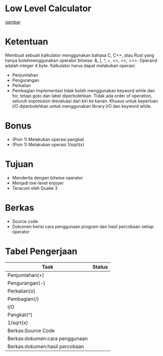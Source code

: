# Low Level Calculator
[gambar](https://github.com/Wiradhika6051/Narumi-SISTERs/blob/main/Low%20Level%20Calculator/bg-llc.PNG)

# Ketentuan
Membuat sebuah kalkulator menggunakan bahasa C, C++, atau Rust yang hanya bolehmenggunakan operator bitwise: &, |, ^, ~, <<, >>, >>>. Operand adalah integer 4 byte.
Kalkulator harus dapat melakukan operasi:
- Penjumlahan
- Pengurangan
- Perkalian
- Pembagian
Implementasi tidak boleh menggunakan keyword while dan for, tetapi goto dan label diperbolehkan. Tidak ada order of operation, seluruh expression dievaluasi dari kiri ke kanan. Khusus untuk keperluan I/O diperbolehkan untuk menggunakan library I/O dan keyword while.
# Bonus
- (Poin 1) Melakukan operasi pangkat
- (Poin 1) Melakukan operasi 1/sqrt(x)
# Tujuan
- Menderita dengan bitwise operator
- Menjadi low-level enjoyer
- Teracuni oleh Quake 3
# Berkas
- Source code
- Dokumen berisi cara penggunaan program dan hasil percobaan setiap operator
# Tabel Pengerjaan
|          Task                |Status|
|------------------------------|------|
|Penjumlahan(+)                |      |
|Pengurangan(-)                |      |
|Perkalian(x)                  |      |
|Pembagian(/)                  |      |
|I/O                           |      |
|Pangkat(^)                    |      |
|1/sqrt(x)                     |      |
|Berkas:Source Code            |      |
|Berkas:dokumen:cara penggunaan|      |
|Berkas:dokumen:hasil percobaan|      |
